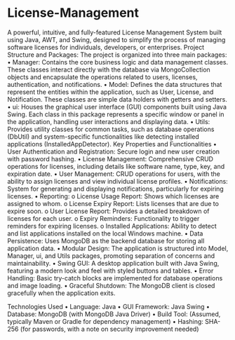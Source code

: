 # License-Management
A powerful, intuitive, and fully-featured License Management System built using Java, AWT, and Swing, designed to simplify the process of managing software licenses for individuals, developers, or enterprises.
Project Structure and Packages:
The project is organized into three main packages:
•	Manager: Contains the core business logic and data management classes. These classes interact directly with the database via MongoCollection objects and encapsulate the operations related to users, licenses, authentication, and notifications.
•	Model: Defines the data structures  that represent the entities within the application, such as User, License, and Notification. These classes are simple data holders with getters and setters.
•	ui: Houses the graphical user interface (GUI) components built using Java Swing. Each class in this package represents a specific window or panel in the application, handling user interactions and displaying data.
•	Utils: Provides utility classes for common tasks, such as database operations (DbUtil) and system-specific functionalities like detecting installed applications (InstalledAppDetector).
Key Properties and Functionalities
•	User Authentication and Registration: Secure login and new user creation with password hashing.
•	License Management: Comprehensive CRUD operations for licenses, including details like software name, type, key, and expiration date.
•	User Management: CRUD operations for users, with the ability to assign licenses and view individual license profiles.
•	Notifications: System for generating and displaying notifications, particularly for expiring licenses.
•	Reporting:
o	License Usage Report: Shows which licenses are assigned to whom.
o	License Expiry Report: Lists licenses that are due to expire soon.
o	User License Report: Provides a detailed breakdown of licenses for each user.
o	Expiry Reminders: Functionality to trigger reminders for expiring licenses.
o	Installed Applications: Ability to detect and list applications installed on the local Windows machine.
•	Data Persistence: Uses MongoDB as the backend database for storing all application data.
•	Modular Design: The application is structured into Model, Manager, ui, and Utils packages, promoting separation of concerns and maintainability.
•	Swing GUI: A desktop application built with Java Swing, featuring a modern look and feel with styled buttons and tables.
•	Error Handling: Basic try-catch blocks are implemented for database operations and image loading.
•	Graceful Shutdown: The MongoDB client is closed gracefully when the application exits.

Technologies Used
•	Language: Java
•	GUI Framework: Java Swing
•	Database: MongoDB (with MongoDB Java Driver)
•	Build Tool: (Assumed, typically Maven or Gradle for dependency management)
•	Hashing: SHA-256 (for passwords, with a note on security improvement needed)
